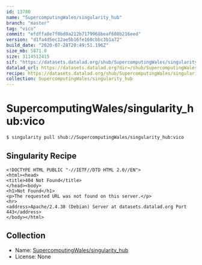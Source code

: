 ```yaml
---
id: 13780
name: "SupercomputingWales/singularity_hub"
branch: "master"
tag: "vico"
commit: "efdffa8e7f0bd0a212b7179968beaf608b216eed"
version: "d1fa4d5ec12ae5b16fe160cbbc3b1a72"
build_date: "2020-07-28T20:49:51.196Z"
size_mb: 5871.0
size: 3114512415
sif: "https://datasets.datalad.org/shub/SupercomputingWales/singularity_hub/vico/2020-07-28-efdffa8e-d1fa4d5e/d1fa4d5ec12ae5b16fe160cbbc3b1a72.sif"
datalad_url: https://datasets.datalad.org?dir=/shub/SupercomputingWales/singularity_hub/vico/2020-07-28-efdffa8e-d1fa4d5e/
recipe: https://datasets.datalad.org/shub/SupercomputingWales/singularity_hub/vico/2020-07-28-efdffa8e-d1fa4d5e/Singularity
collection: SupercomputingWales/singularity_hub
---
```


# SupercomputingWales/singularity_hub:vico

```bash
$ singularity pull shub://SupercomputingWales/singularity_hub:vico
```

## Singularity Recipe

```singularity
<!DOCTYPE HTML PUBLIC "-//IETF//DTD HTML 2.0//EN">
<html><head>
<title>404 Not Found</title>
</head><body>
<h1>Not Found</h1>
<p>The requested URL was not found on this server.</p>
<hr>
<address>Apache/2.4.38 (Debian) Server at datasets.datalad.org Port 443</address>
</body></html>
```

## Collection

 - Name: [SupercomputingWales/singularity_hub](https://github.com/SupercomputingWales/singularity_hub)
 - License: None

